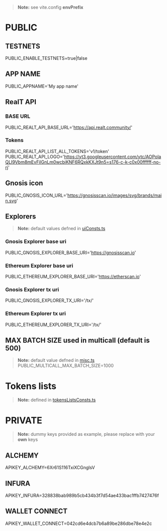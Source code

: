 > **Note:** see vite.config **envPrefix**

# PUBLIC

## TESTNETS
PUBLIC_ENABLE_TESTNETS=true|false
## APP NAME
PUBLIC_APPNAME='My app name'

## RealT API
### BASE URL
PUBLIC_REALT_API_BASE_URL='https://api.realt.community/'
### Tokens
PUBLIC_REALT_API_LIST_ALL_TOKENS='v1/token'
PUBLIC_REALT_API_LOGO='https://yt3.googleusercontent.com/ytc/AOPolaQLI9Vbm8mEvFilGnLm0wcbiKNF6RQxkKXJt9n5=s176-c-k-c0x00ffffff-no-rj' 

## Gnosis icon
PUBLIC_GNOSIS_ICON_URL='https://gnosisscan.io/images/svg/brands/main.svg'

## Explorers
> **Note:** default values defned in [uiConsts.ts](src/app/js/constants/ui/uiConsts.ts)
### Gnosis Explorer base uri
PUBLIC_GNOSIS_EXPLORER_BASE_URI='https://gnosisscan.io'
### Ethereum Explorer base uri
PUBLIC_ETHEREUM_EXPLORER_BASE_URI='https://etherscan.io'

### Gnosis Explorer tx uri
PUBLIC_GNOSIS_EXPLORER_TX_URI='/tx/'
### Ethereum Explorer tx uri
PUBLIC_ETHEREUM_EXPLORER_TX_URI='/tx/'

## MAX BATCH SIZE used in multicall (default is 500)
> **Note:** default value defned in [misc.ts](src/app/js/constants/ui/misc.ts)
PUBLIC_MULTICALL_MAX_BATCH_SIZE=1000


# Tokens lists
> **Note:** defined in [tokensListsConsts.ts](src/app/js/constants/tokensLists.ts)

# PRIVATE
> **Note:**  dummy keys provided as example, please replace with your **own** keys
## ALCHEMY
APIKEY_ALCHEMY=6Xr61S116TxiXCGnglsV
## INFURA
APIKEY_INFURA=328838bab989b5cb434b3f7d54ae433bac1ffb7427476f
## WALLET CONNECT
APIKEY_WALLET_CONNECT=042cd6e4dcb7b6a89be286dbe78e4e2c
